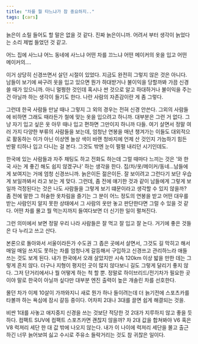 ```yaml
---
title: "차를 뭘 타느냐가 참 중요하지.."
tags: [cars]
---
```


늙은이 소릴 들어도 할 말은 없을 것 같다. 진짜 늙은이니까. 어려서 부터 생각이 늙었다는 소리 제법 들었던 것 같고.

어느 집에 사느냐 어느 동네에 사느냐 어떤 차를 끄느냐 어떤 메이커의 옷을 입고 어떤 메이커의....

이거 상당히 신경쓰면서 살던 시절이 있었다. 지금도 완전히 그렇지 않은 것은 아니다. 남들이 보기에 싸구려 옷을 입고 있으면 뭔가 하대받거나 불이익을 당할까봐 가끔 신경 쓸 때가 있으니까. 아니 멀쩡한 것인데 혹시나 싼 것으로 알고 하대하거나 불이익을 주는 건 아닐까 하는 생각이 들기도 한다. 나란 사람의 자존감이란 게 좀 그렇다. 

그런데 한국 사람들 만날 때나 그렇지 그 외의 경우는 전혀 신경 안쓴다. 그외의 사람들에 비하면 그래도 때라든가 철에 맞는 옷을 입으려고 하니까. 대부분은 그런 거 없다. 그냥 자기 입고 싶은 옷 아무 때나 입고 편하면 그만이지 하니까 다들. 여기 살면서 정말 여러 가지 다양한 부류의 사람들을 보는데, 엄청난 연봉을 매년 챙겨가는 이들도 대외적으로 활동하는 이가 아닌 이상엔 늘상 색이 바랜 청바지에 언제 산 것인지 가늠하기 힘든 반팔 티하나 입고 다니는 걸 본다. 그것도 밖엔 눈이 펄펄 내리던 시기인데도. 

한국에 있는 사람들과 자주 채팅도 하고 전화도 하는데 그럴 때마다 느끼는 것은 '와 한국 사는 게 좋긴 해도 쉽지 않겠구나' 하는 생각을 한다. 집/차/옷/메이커/동네...남들에게 보여지는 거에 엄청 신경쓰니까. 늙은이든 젊은이든. 잘 보이려고 그런다기 보단 우습게 보일까봐서 라고 보는 게 맞다. 그런데, 좀 전에 얘기한 것과 같이 남들에게 그렇게 보일까 걱정된다는 것은 나도 사람들을 그렇게 보기 떄문이라고 생각할 수 있지 않을까? 좀 전에 말한 그 허술한 옷차림을 즐기는 그 분이 어느 정도의 연봉을 받고 어떤 대우를 받는 사람인지 알지 못한 상태에서 그 사람의 옷만 놓고 판단한다면 그럴 수 있을 것 같다. 어떤 차를 몰고 뭘 먹는지까지 들여다보면 더 신기한 일이 펼쳐진다.

그런 의미에서 보면 정말 우리 나라 사람들은 잘 먹고 잘 입고 잘 논다. 거기에 좋은 것들은 다 누리고 쓰고 산다.  

본론으로 돌아와서 서울이라든가 수도권 그 좁은 곳에서 살면서, 그것도 길 막히고 해서 매일 매일 쓰지도 못하는 차를 엄청나게 갈등해서 구입하고 신경쓰고 관리하느라 애들 쓰는 것도 보게 된다. 내가 한국에서 오래 살았지만 시속 120km 이상 밟을 만한 데는 그렇게 흔치 않다. 더구나 지형이 평지인 곳이 많지 않다보니 길도 그렇게 달리기 좋지 않다. 그저 단거리에서나 뭘 어떻게 하는 척 할 뿐. 정말로 하이브리드/전기차가 필요한 곳이야 말로 한국이 아닐까 싶다만 대부분 엔진 출력이 높은 개솔린 차를 선호한다. 

몰던 차가 이제 10살이 가까와지니 새로 뭔가 하나 들이려는데 더 늙기전에 스포츠카를 타볼까 하는 욕심에 잠시 갈등 중이다. 어차피 2대나 3대를 끌면 쉽게 해결되는 것을.

비싼 1대를 사놓고 애지중지 신경을 쓰는 것보단 적당한 것 2대가 지루하지 않고 좋을 듯 하다. 컴팩트 SUV에 컴팩트 스포츠카면 괜찮지 않을까? 차 2대 값을 합쳐봐야 V6 혹은 V8 럭져리 세단 한 대 값 밖에 나오지 않는다. 내가 이 나이에 럭져리 세단을 몰고 출근하긴 너무 늙어보여 싫고 수시로 주유소 들락거리는 것도 참 귀찮은 일이다. 